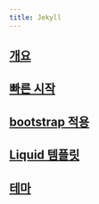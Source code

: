 ```yaml
---
title: Jekyll
---
```

## [개요](개요)

## [빠른 시작](빠른-시작)

## [bootstrap 적용](bootstrap-적용)

## [Liquid 템플릿](Liquid-템플릿)

## [테마](테마)
